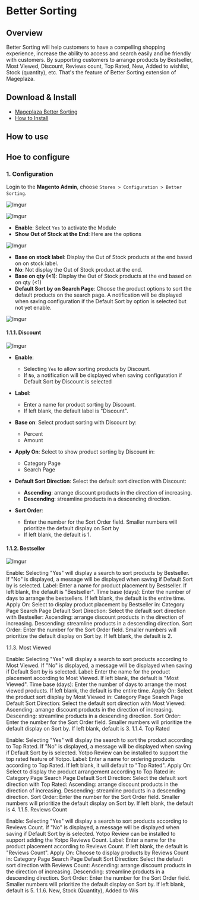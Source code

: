 # Better Sorting

## Overview

Better Sorting will help customers to have a compelling shopping experience, increase the ability to access and search easily and be friendly with customers. By supporting customers to arrange products by Bestseller, Most Viewed, Discount, Reviews count, Top Rated, New, Added to wishlist, Stock (quantity), etc. That's the feature of Better Sorting extension of Mageplaza.

## Download & Install

- [Mageplaza Better Sorting]()
- [How to Install](https://www.mageplaza.com/install-magento-2-extension/)

## How to use

## Hoe to configure

### 1. Configuration

Login to the **Magento Admin**, choose `Stores > Configuration > Better Sorting`.


![Imgur](https://i.imgur.com/tjOLc2v.gif)

![Imgur](https://i.imgur.com/XYJmmWu.png)


- **Enable**: Select `Yes` to activate the Module
- **Show Out of Stock at the End**: Here are the options

![Imgur](https://i.imgur.com/nX7WGwN.png)


- **Base on stock label**: Display the Out of Stock products at the end based on on stock label.
- **No**: Not display the Out of Stock product at the end.
- **Base on qty (<1)**: Display the Out of Stock products at the end based on on qty (<1)
- **Default Sort by on Search Page**: Choose the product options to sort the default products on the search page. A notification will be displayed when saving configuration if the Default Sort by option is selected but not yet enable.

![Imgur](https://i.imgur.com/0e7Nnoy.png)


#### 1.1.1. Discount

![Imgur](https://i.imgur.com/vD8V9G6.png)

- **Enable**:
  - Selecting `Yes` to allow sorting products by Discount.
  - If `No`, a notification will be displayed when saving configuration if Default Sort by Discount is selected
  
- **Label**:
  - Enter a name for product sorting by Discount.
  - If left blank, the default label is "Discount".

- **Base on**: Select product sorting with Discount by:
  - Percent
  - Amount

- **Apply On**: Select to show product sorting by Discount in:
  - Category Page
  - Search Page

- **Default Sort Direction**: Select the default sort direction with Discount:
  - **Ascending**: arrange discount products in the direction of increasing.
  - **Descending**: streamline products in a descending direction.

- **Sort Order**:
  - Enter the number for the Sort Order field. Smaller numbers will prioritize the default display on Sort by
  - If left blank, the default is 1.


#### 1.1.2. Bestseller

![Imgur](https://i.imgur.com/HoKjGNx.png)


Enable:
Selecting "Yes" will display a search to sort products by Bestseller.
If "No" is displayed, a message will be displayed when saving if Default Sort by is selected.
Label:
Enter a name for product placement by Bestseller.
If left blank, the default is "Bestseller".
Time base (days):
Enter the number of days to arrange the bestsellers.
If left blank, the default is the entire time.
Apply On: Select to display product placement by Bestseller in:
Category Page
Search Page
Default Sort Direction: Select the default sort direction with Bestseller:
Ascending: arrange discount products in the direction of increasing.
Descending: streamline products in a descending direction.
Sort Order:
Enter the number for the Sort Order field. Smaller numbers will prioritize the default display on Sort by.
If left blank, the default is 2.

1.1.3. Most Viewed


Enable:
Selecting "Yes" will display a search to sort products according to Most Viewed.
If "No" is displayed, a message will be displayed when saving if Default Sort by is selected.
Label:
Enter the name for the product placement according to Most Viewed.
If left blank, the default is "Most Viewed".
Time base (days):
Enter the number of days to arrange the most viewed products.
If left blank, the default is the entire time.
Apply On: Select the product sort display by Most Viewed in:
Category Page
Search Page
Default Sort Direction: Select the default sort direction with Most Viewed:
Ascending: arrange discount products in the direction of increasing.
Descending: streamline products in a descending direction.
Sort Order:
Enter the number for the Sort Order field. Smaller numbers will prioritize the default display on Sort by.
If left blank, default is 3.
1.1.4. Top Rated


Enable:
Selecting "Yes" will display the search to sort the product according to Top Rated.
If "No" is displayed, a message will be displayed when saving if Default Sort by is selected.
Yotpo Review can be installed to support the top rated feature of Yotpo.
Label:
Enter a name for ordering products according to Top Rated.
If left blank, it will default to "Top Rated".
Apply On: Select to display the product arrangement according to Top Rated in:
Category Page
Search Page
Default Sort Direction: Select the default sort direction with Top Rated:
Ascending: arrange discount products in the direction of increasing.
Descending: streamline products in a descending direction.
Sort Order:
Enter the number for the Sort Order field. Smaller numbers will prioritize the default display on Sort by.
If left blank, the default is 4.
1.1.5. Reviews Count



Enable:
Selecting "Yes" will display a search to sort products according to Reviews Count.
If "No" is displayed, a message will be displayed when saving if Default Sort by is selected.
Yotpo Review can be installed to support adding the Yotpo Reviews Count.
Label:
Enter a name for the product placement according to Reviews Count.
If left blank, the default is "Reviews Count".
Apply On: Choose to display products by Reviews Count in:
Category Page
Search Page
Default Sort Direction: Select the default sort direction with Reviews Count:
Ascending: arrange discount products in the direction of increasing.
Descending: streamline products in a descending direction.
Sort Order:
Enter the number for the Sort Order field. Smaller numbers will prioritize the default display on Sort by.
If left blank, default is 5.
1.1.6. New, Stock (Quantity), Added to Wis
